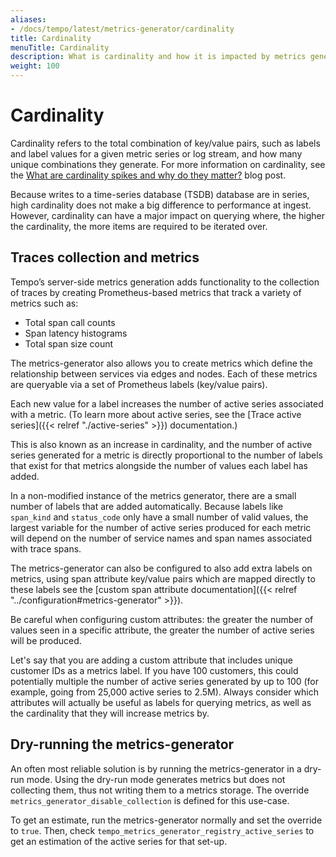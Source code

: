 ```yaml
---
aliases:
- /docs/tempo/latest/metrics-generator/cardinality
title: Cardinality
menuTitle: Cardinality
description: What is cardinality and how it is impacted by metrics generation?
weight: 100
---
```


# Cardinality

Cardinality refers to the total combination of key/value pairs, such as labels and label values for a given metric series or log stream, and how many unique combinations they generate.
For more information on cardinality, see the [What are cardinality spikes and why do they matter?](/blog/2022/02/15/what-are-cardinality-spikes-and-why-do-they-matter/) blog post.

Because writes to a time-series database (TSDB) database are in series, high cardinality does not make a big difference to performance at ingest.
However, cardinality can have a major impact on querying where, the higher the cardinality, the more items are required to be iterated over.

## Traces collection and metrics

Tempo’s server-side metrics generation adds functionality to the collection of traces by creating Prometheus-based metrics that track a variety of metrics such as:

- Total span call counts
- Span latency histograms
- Total span size count

The metrics-generator also allows you to create metrics which define the relationship between services via edges and nodes.
Each of these metrics are queryable via a set of Prometheus labels (key/value pairs).

Each new value for a label increases the number of active series associated with a metric. (To learn more about active series, see the [Trace active series]({{< relref "./active-series" >}}) documentation.)

This is also known as an increase in cardinality, and the number of active series generated for a metric is directly proportional to the number of labels that exist for that metrics alongside the number of values each label has added.

In a non-modified instance of the metrics generator, there are a small number of labels that are added automatically.
Because labels like `span_kind` and `status_code` only have a small number of valid values, the largest variable for the number of active series produced for each metric will depend on the number of service names and span names associated with trace spans.

The metrics-generator can also be configured to also add extra labels on metrics, using span attribute key/value pairs which are mapped directly to these labels see the [custom span attribute documentation]({{< relref "../configuration#metrics-generator" >}}).

Be careful when configuring custom attributes: the greater the number of values seen in a specific attribute, the greater the number of active series will be produced.

Let's say that you are adding a custom attribute that includes unique customer IDs as a metrics label. If you have 100 customers, this could potentially multiple the number of active series generated by up to 100 (for example, going from 25,000 active series to 2.5M).
Always consider which attributes will actually be useful as labels for querying metrics, as well as the cardinality that they will increase metrics by.

## Dry-running the metrics-generator

An often most reliable solution is by running the metrics-generator in a dry-run mode.
Using the dry-run mode generates metrics but does not collecting them, thus not writing them to a metrics storage.
The override `metrics_generator_disable_collection` is defined for this use-case.

To get an estimate, run the metrics-generator normally and set the override to `true`.
Then, check `tempo_metrics_generator_registry_active_series` to get an estimation of the active series for that set-up.
